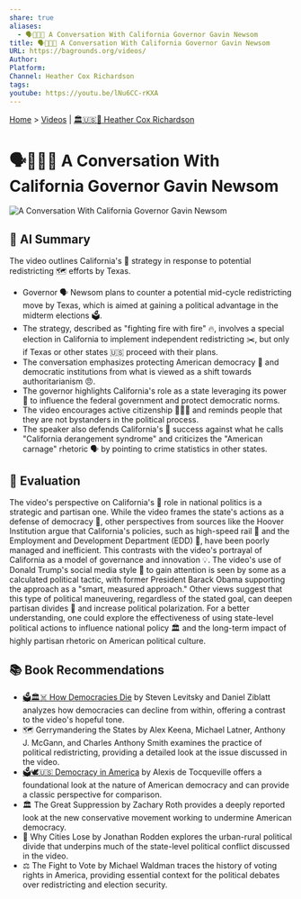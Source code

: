 ```yaml
---
share: true
aliases:
  - 🗣️🧑‍💼🌉 A Conversation With California Governor Gavin Newsom
title: 🗣️🧑‍💼🌉 A Conversation With California Governor Gavin Newsom
URL: https://bagrounds.org/videos/
Author:
Platform:
Channel: Heather Cox Richardson
tags:
youtube: https://youtu.be/lNu6CC-rKXA
---
```

[Home](../index.md) > [Videos](./index.md) | [🏛️🇺🇸📖 Heather Cox Richardson](../people/heather-cox-richardson.md)  
# 🗣️🧑‍💼🌉 A Conversation With California Governor Gavin Newsom  
![A Conversation With California Governor Gavin Newsom](https://youtu.be/lNu6CC-rKXA)  
  
## 🤖 AI Summary  
The video outlines California's 🌉 strategy in response to potential redistricting 🗺️ efforts by Texas.  
  
* Governor 🗣️ Newsom plans to counter a potential mid-cycle redistricting move by Texas, which is aimed at gaining a political advantage in the midterm elections 🗳️.  
* The strategy, described as "fighting fire with fire" 🔥, involves a special election in California to implement independent redistricting ✂️, but only if Texas or other states 🇺🇸 proceed with their plans.  
* The conversation emphasizes protecting American democracy 🗽 and democratic institutions from what is viewed as a shift towards authoritarianism 😠.  
* The governor highlights California's role as a state leveraging its power 💪 to influence the federal government and protect democratic norms.  
* The video encourages active citizenship 🧑‍🤝‍🧑 and reminds people that they are not bystanders in the political process.  
* The speaker also defends California's 🌴 success against what he calls "California derangement syndrome" and criticizes the "American carnage" rhetoric 🗣️ by pointing to crime statistics in other states.  
  
## 🤔 Evaluation  
The video's perspective on California's 🌉 role in national politics is a strategic and partisan one. While the video frames the state's actions as a defense of democracy 🗽, other perspectives from sources like the Hoover Institution argue that California's policies, such as high-speed rail 🚄 and the Employment and Development Department (EDD) 💼, have been poorly managed and inefficient. This contrasts with the video's portrayal of California as a model of governance and innovation 💡. The video's use of Donald Trump's social media style 📱 to gain attention is seen by some as a calculated political tactic, with former President Barack Obama supporting the approach as a "smart, measured approach." Other views suggest that this type of political maneuvering, regardless of the stated goal, can deepen partisan divides 💢 and increase political polarization. For a better understanding, one could explore the effectiveness of using state-level political actions to influence national policy 🏛️ and the long-term impact of highly partisan rhetoric on American political culture.  
  
## 📚 Book Recommendations  
* [🗳️🏛️☠️ How Democracies Die](../books/how-democracies-die.md) by Steven Levitsky and Daniel Ziblatt analyzes how democracies can decline from within, offering a contrast to the video's hopeful tone.  
* 🗺️ Gerrymandering the States by Alex Keena, Michael Latner, Anthony J. McGann, and Charles Anthony Smith examines the practice of political redistricting, providing a detailed look at the issue discussed in the video.  
* [🗳️🕊️🇺🇸 Democracy in America](../books/democracy-in-america.md) by Alexis de Tocqueville offers a foundational look at the nature of American democracy and can provide a classic perspective for comparison.  
* 🏛️ The Great Suppression by Zachary Roth provides a deeply reported look at the new conservative movement working to undermine American democracy.  
* 🌆 Why Cities Lose by Jonathan Rodden explores the urban-rural political divide that underpins much of the state-level political conflict discussed in the video.  
* ⚖️ The Fight to Vote by Michael Waldman traces the history of voting rights in America, providing essential context for the political debates over redistricting and election security.